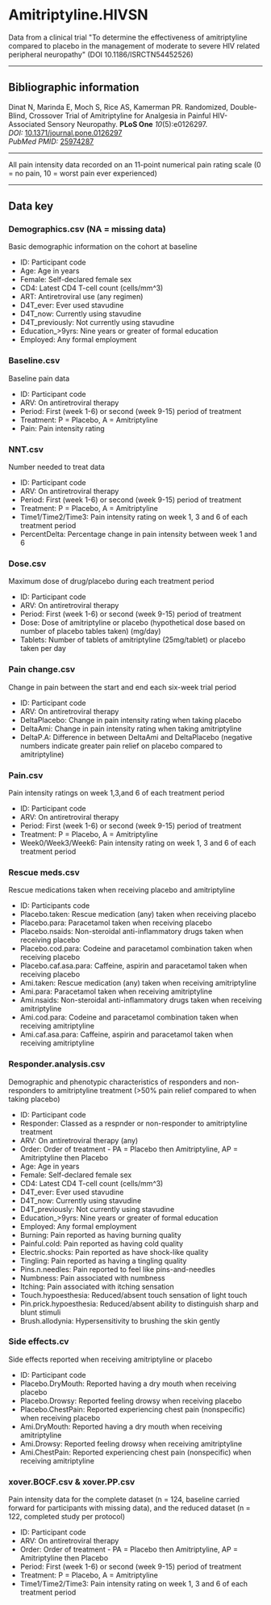 # Amitriptyline.HIVSN
Data from a clinical trial "To determine the effectiveness of amitriptyline compared to placebo in the management of moderate to severe HIV related peripheral neuropathy" (DOI 10.1186/ISRCTN54452526)

---
## Bibliographic information
Dinat N, Marinda E, Moch S, Rice AS, Kamerman PR. Randomized, Double-Blind,
Crossover Trial of Amitriptyline for Analgesia in Painful HIV-Associated Sensory 
Neuropathy. **PLoS One** *10*(5):e0126297.  
*DOI:*
[10.1371/journal.pone.0126297](http://journals.plos.org/plosone/article?id=10.1371/journal.pone.0126297)  
*PubMed PMID:* [25974287](http://www.ncbi.nlm.nih.gov/pubmed/25974287)  

- - - 
All pain intensity data recorded on an 11-point numerical pain rating scale (0 = no pain, 10 = worst pain ever experienced)   
- - - 
## Data key  
### Demographics.csv (NA = missing data)
Basic demographic information on the cohort at baseline
* ID: Participant code
* Age: Age in years
* Female: Self-declared female sex
* CD4: Latest CD4 T-cell count (cells/mm^3)  
* ART: Antiretroviral use (any regimen)
* D4T_ever: Ever used stavudine
* D4T_now: Currently using stavudine
* D4T_previously: Not currently using stavudine
* Education_>9yrs: Nine years or greater of formal education	
* Employed: Any formal employment     

### Baseline.csv 
Baseline pain data
* ID: Participant code
* ARV: On antiretroviral therapy
* Period: First (week 1-6) or second (week 9-15) period of treatment 
* Treatment: P = Placebo, A = Amitriptyline
* Pain: Pain intensity rating     

### NNT.csv
Number needed to treat data
* ID: Participant code
* ARV: On antiretroviral therapy
* Period: First (week 1-6) or second (week 9-15) period of treatment 
* Treatment: P = Placebo, A = Amitriptyline
* Time1/Time2/Time3: Pain intensity rating on week 1, 3 and 6 of each treatment period
* PercentDelta: Percentage change in pain intensity between week 1 and 6   

### Dose.csv
Maximum dose of drug/placebo during each treatment period
* ID: Participant code
* ARV: On antiretroviral therapy
* Period: First (week 1-6) or second (week 9-15) period of treatment 
* Dose: Dose of amitriptyline or placebo (hypothetical dose based on number of placebo tables taken) (mg/day) 
* Tablets: Number of tablets of amitriptyline (25mg/tablet) or placebo taken per day   

### Pain change.csv
Change in pain between the start and end each six-week trial period
* ID: Participant code
* ARV: On antiretroviral therapy
* DeltaPlacebo: Change in pain intensity rating when taking placebo
* DeltaAmi: Change in pain intensity rating when taking amitriptyline
* DeltaP.A: Difference in between DeltaAmi and DeltaPlacebo (negative numbers indicate greater pain relief on placebo compared to amitriptyline)   

### Pain.csv
Pain intensity ratings on week 1,3,and 6 of each treatment period
* ID: Participant code
* ARV: On antiretroviral therapy
* Period: First (week 1-6) or second (week 9-15) period of treatment 
* Treatment: P = Placebo, A = Amitriptyline
* Week0/Week3/Week6: Pain intensity rating on week 1, 3 and 6 of each treatment period   

### Rescue meds.csv
Rescue medications taken when receiving placebo and amitriptyline
* ID: Participants code
* Placebo.taken: Rescue medication (any) taken when receiving placebo
* Placebo.para: Paracetamol taken when receiving placebo
* Placebo.nsaids: Non-steroidal anti-inflammatory drugs taken when receiving placebo
* Placebo.cod.para: Codeine and paracetamol combination taken when receiving placebo
* Placebo.caf.asa.para: Caffeine, aspirin and paracetamol taken when receiving placebo
* Ami.taken: Rescue medication (any) taken when receiving amitriptyline
* Ami.para: Paracetamol taken when receiving amitriptyline
* Ami.nsaids: Non-steroidal anti-inflammatory drugs taken when receiving amitriptyline
* Ami.cod.para: Codeine and paracetamol combination taken when receiving amitriptyline
* Ami.caf.asa.para: Caffeine, aspirin and paracetamol taken when receiving amitriptyline   

### Responder.analysis.csv
Demographic and phenotypic characteristics of responders and non-responders to amitriptyline treatment (>50% pain relief compared to when taking placebo)
* ID: Participant code
* Responder: Classed as a respnder or non-responder to amitriptyline treatment
* ARV: On antiretroviral therapy (any)
* Order: Order of treatment - PA = Placebo then Amitriptyline, AP = Amitriptyline then Placebo
* Age: Age in years
* Female: Self-declared female sex
* CD4: Latest CD4 T-cell count (cells/mm^3)  
* D4T_ever: Ever used stavudine
* D4T_now: Currently using stavudine
* D4T_previously: Not currently using stavudine
* Education_>9yrs: Nine years or greater of formal education	
* Employed: Any formal employment
* Burning: Pain reported as having burning quality
* Painful.cold: Pain reported as having cold quality
* Electric.shocks: Pain reported as have shock-like quality
* Tingling: Pain reported as having a tingling quality
* Pins.n.needles: Pain reported to feel like pins-and-needles
* Numbness: Pain associated with numbness
* Itching: Pain associated with itching sensation
* Touch.hypoesthesia: Reduced/absent touch sensation of light touch
* Pin.prick.hypoesthesia: Reduced/absent ability to distinguish sharp and blunt stimuli
* Brush.allodynia: Hypersensitivity to brushing the skin gently   

### Side effects.cv
Side effects reported when receiving amitriptyline or placebo
* ID: Participant code
* Placebo.DryMouth: Reported having a dry mouth when receiving placebo
* Placebo.Drowsy: Reported feeling drowsy when receiving placebo
* Placebo.ChestPain: Reported experiencing chest pain (nonspecific) when receiving placebo
* Ami.DryMouth: Reported having a dry mouth when receiving amitriptyline	
* Ami.Drowsy: Reported feeling drowsy when receiving amitriptyline	
* Ami.ChestPain: Reported experiencing chest pain (nonspecific) when receiving amitriptyline   

### xover.BOCF.csv & xover.PP.csv
Pain intensity data for the complete dataset (n = 124, baseline carried forward for participants with missing data), and the reduced dataset (n = 122, completed study per protocol)
* ID: Participant code
* ARV: On antiretroviral therapy
* Order: Order of treatment - PA = Placebo then Amitriptyline, AP = Amitriptyline then Placebo
* Period: First (week 1-6) or second (week 9-15) period of treatment 
* Treatment: P = Placebo, A = Amitriptyline
* Time1/Time2/Time3: Pain intensity rating on week 1, 3 and 6 of each treatment period

  
 


  
 
